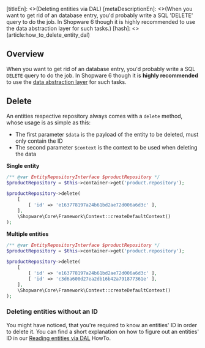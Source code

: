 [titleEn]: <>(Deleting entities via DAL)
[metaDescriptionEn]: <>(When you want to get rid of an database entry, you'd probably write a SQL 'DELETE' query to do the job. In Shopware 6 though it is highly recommended to use the data abstraction layer for such tasks.)
[hash]: <>(article:how_to_delete_entity_dal)

## Overview

When you want to get rid of an database entry, you'd probably write a SQL `DELETE` query to do the job.
In Shopware 6 though it is **highly recommended** to use the [data abstraction layer](./../2-internals/1-core/20-data-abstraction-layer/__categoryInfo.md) for such tasks.

## Delete

An entities respective repository always comes with a `delete` method, whose usage is as simple as this:

- The first parameter `$data` is the payload of the entity to be deleted, must only contain the ID
- The second parameter `$context` is the context to be used when deleting the data

**Single entity**

```php
/** @var EntityRepositoryInterface $productRepository */
$productRepository = $this->container->get('product.repository');

$productRepository->delete(
    [
        [ 'id' => 'e163778197a24b61bd2ae72d006a6d3c' ],
    ],
    \Shopware\Core\Framework\Context::createDefaultContext()
);
```

**Multiple entities**

```php
/** @var EntityRepositoryInterface $productRepository */
$productRepository = $this->container->get('product.repository');

$productRepository->delete(
    [
        [ 'id' => 'e163778197a24b61bd2ae72d006a6d3c' ],
        [ 'id' => 'c3d6a600d27ea2db16b42a791877361e' ],
    ],
    \Shopware\Core\Framework\Context::createDefaultContext()
);
```

### Deleting entities without an ID

You might have noticed, that you're required to know an entities' ID in order to delete it.
You can find a short explanation on how to figure out an entities' ID in our [Reading entities via DAL](./140-reading-entities-dal.md) HowTo.
